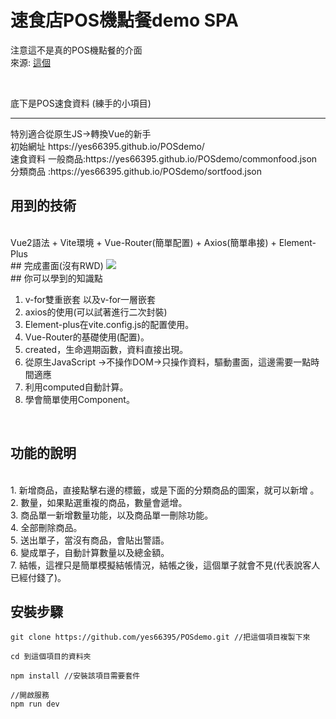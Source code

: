 # 速食店POS機點餐demo SPA
注意這不是真的POS機點餐的介面
<br/>來源: <a href="https://www.bilibili.com/video/BV1Zb411T775/?spm_id_from=333.999.0.0">這個</a>

<br/>

底下是POS速食資料 (練手的小項目) 
<br/>
<hr/>
特別適合從原生JS->轉換Vue的新手
<br/>
初始網址 https://yes66395.github.io/POSdemo/
<br/>
速食資料
一般商品:https://yes66395.github.io/POSdemo/commonfood.json  <br/>
分類商品 :https://yes66395.github.io/POSdemo/sortfood.json

## 用到的技術
<br/>
Vue2語法 + Vite環境 + Vue-Router(簡單配置) + Axios(簡單串接) + Element-Plus

<br/>
## 完成畫面(沒有RWD)
<img src="https://github.com/yes66395/testjson/blob/main/Untitled.png?raw=true" />

<br/>
##  你可以學到的知識點

<br/>

1. v-for雙重嵌套 以及v-for一層嵌套
2. axios的使用(可以試著進行二次封裝)
3. Element-plus在vite.config.js的配置使用。
4. Vue-Router的基礎使用(配置)。
5. created，生命週期函數，資料直接出現。
6. 從原生JavaScript ->不操作DOM->只操作資料，驅動畫面，這邊需要一點時間適應
7. 利用computed自動計算。
8. 學會簡單使用Component。

<br/>

## 功能的說明

<br/>
1. 新增商品，直接點擊右邊的標籤，或是下面的分類商品的圖案，就可以新增 。 <br/>
2. 數量，如果點選重複的商品，數量會遞增。 <br/>
3. 商品單一新增數量功能，以及商品單一刪除功能。 <br/>
4. 全部刪除商品。 <br/>
5. 送出單子，當沒有商品，會貼出警語。 <br/>
6. 變成單子，自動計算數量以及總金額。 <br/>
7. 結帳，這裡只是簡單模擬結帳情況，結帳之後，這個單子就會不見(代表說客人已經付錢了)。 <br/>

## 安裝步驟
```
git clone https://github.com/yes66395/POSdemo.git //把這個項目複製下來

cd 到這個項目的資料夾 

npm install //安裝該項目需要套件

//開啟服務
npm run dev 

```




